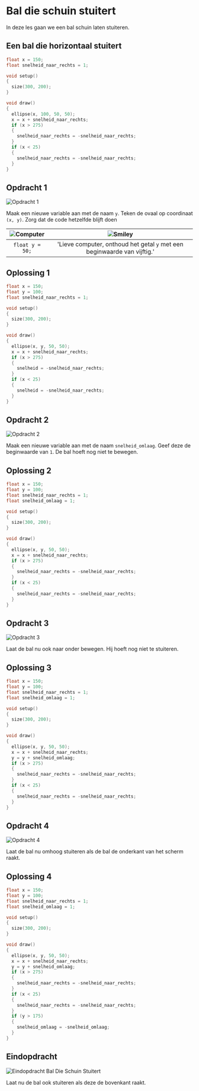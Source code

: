 # Bal die schuin stuitert

In deze les gaan we een bal schuin laten stuiteren.

## Een bal die horizontaal stuitert

```c++
float x = 150;
float snelheid_naar_rechts = 1;

void setup()
{
  size(300, 200);
}

void draw()
{
  ellipse(x, 100, 50, 50);
  x = x + snelheid_naar_rechts;
  if (x > 275)
  {
    snelheid_naar_rechts = -snelheid_naar_rechts;
  }
  if (x < 25)
  {
    snelheid_naar_rechts = -snelheid_naar_rechts;
  }
}
```

## Opdracht 1

![Opdracht 1](BalDieSchuinStuitert1.png)

Maak een nieuwe variable aan met de naam `y`.
Teken de ovaal op coordinaat `(x, y)`.
Zorg dat de code hetzelfde blijft doen

![Computer](EmojiComputer.png) | ![Smiley](EmojiSmiley.png)
:-------------:|:----------------------------------------: 
`float y = 50;`|'Lieve computer, onthoud het getal `y` met een beginwaarde van vijftig.'

## Oplossing 1

```c++
float x = 150;
float y = 100;
float snelheid_naar_rechts = 1;

void setup()
{
  size(300, 200);
}

void draw()
{
  ellipse(x, y, 50, 50);
  x = x + snelheid_naar_rechts;
  if (x > 275)
  {
    snelheid = -snelheid_naar_rechts;
  }
  if (x < 25)
  {
    snelheid = -snelheid_naar_rechts;
  }
}
```

## Opdracht 2

![Opdracht 2](BalDieSchuinStuitert2.png)

Maak een nieuwe variable aan met de naam `snelheid_omlaag`. 
Geef deze de beginwaarde van `1`. De bal hoeft nog niet te bewegen.

## Oplossing 2

```c++
float x = 150;
float y = 100;
float snelheid_naar_rechts = 1;
float snelheid_omlaag = 1;

void setup()
{
  size(300, 200);
}

void draw()
{
  ellipse(x, y, 50, 50);
  x = x + snelheid_naar_rechts;
  if (x > 275)
  {
    snelheid_naar_rechts = -snelheid_naar_rechts;
  }
  if (x < 25)
  {
    snelheid_naar_rechts = -snelheid_naar_rechts;
  }
}
```

## Opdracht 3

![Opdracht 3](BalDieSchuinStuitert3.png)

Laat de bal nu ook naar onder bewegen. Hij hoeft nog niet te stuiteren.

## Oplossing 3

```c++
float x = 150;
float y = 100;
float snelheid_naar_rechts = 1;
float snelheid_omlaag = 1;

void setup()
{
  size(300, 200);
}

void draw()
{
  ellipse(x, y, 50, 50);
  x = x + snelheid_naar_rechts;
  y = y + snelheid_omlaag;
  if (x > 275)
  {
    snelheid_naar_rechts = -snelheid_naar_rechts;
  }
  if (x < 25)
  {
    snelheid_naar_rechts = -snelheid_naar_rechts;
  }
}
```

## Opdracht 4

![Opdracht 4](BalDieSchuinStuitert4.png)

Laat de bal nu omhoog stuiteren als de bal de onderkant van het scherm raakt.

## Oplossing 4

```c++
float x = 150;
float y = 100;
float snelheid_naar_rechts = 1;
float snelheid_omlaag = 1;

void setup()
{
  size(300, 200);
}

void draw()
{
  ellipse(x, y, 50, 50);
  x = x + snelheid_naar_rechts;
  y = y + snelheid_omlaag;
  if (x > 275)
  {
    snelheid_naar_rechts = -snelheid_naar_rechts;
  }
  if (x < 25)
  {
    snelheid_naar_rechts = -snelheid_naar_rechts;
  }
  if (y > 175)
  {
    snelheid_omlaag = -snelheid_omlaag;
  }
}
```

## Eindopdracht

![Eindopdracht `Bal Die Schuin Stuitert`](BalDieSchuinStuitertEindopdracht.png)

Laat nu de bal ook stuiteren als deze de bovenkant raakt.

